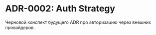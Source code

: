 # ADR-0002: Auth Strategy

Черновой конспект будущего ADR про авторизацию через внешних провайдеров.
